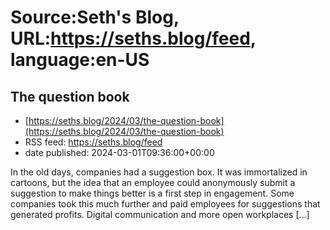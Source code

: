 # Source:Seth's Blog, URL:https://seths.blog/feed, language:en-US

## The question book
 - [https://seths.blog/2024/03/the-question-book](https://seths.blog/2024/03/the-question-book)
 - RSS feed: https://seths.blog/feed
 - date published: 2024-03-01T09:36:00+00:00

In the old days, companies had a suggestion box. It was immortalized in cartoons, but the idea that an employee could anonymously submit a suggestion to make things better is a first step in engagement. Some companies took this much further and paid employees for suggestions that generated profits. Digital communication and more open workplaces [&#8230;]


